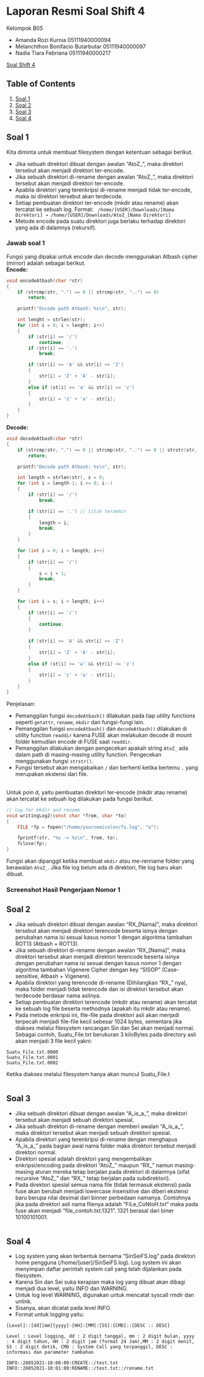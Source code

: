 # Laporan Resmi Soal Shift 4
Kelompok B05
* Amanda Rozi Kurnia 05111940000094
* Melanchthon Bonifacio Butarbutar 05111940000097
* Nadia Tiara Febriana 05111940000217

[Soal Shift 4](https://docs.google.com/document/d/1KlAG2thAMm42so8BZMylw216EETVGu_DAM5PfwJzl5U/edit)

## Table of Contents
1. [Soal 1](#soal1)
2. [Soal 2](#soal2)
3. [Soal 3](#soal3)
4. [Soal 4](#soal4)

<a name="soal1"></a>
## Soal 1
Kita diminta untuk membuat filesystem dengan ketentuan sebagai berikut.
- Jika sebuah direktori dibuat dengan awalan “AtoZ_”, maka direktori tersebut akan menjadi direktori ter-encode.
- Jika sebuah direktori di-rename dengan awalan “AtoZ_”, maka direktori tersebut akan menjadi direktori ter-encode.
- Apabila direktori yang terenkripsi di-rename menjadi tidak ter-encode, maka isi direktori tersebut akan terdecode.
- Setiap pembuatan direktori ter-encode (mkdir atau rename) akan tercatat ke sebuah log. Format: ``` /home/[USER]/Downloads/[Nama Direktori] → /home/[USER]/Downloads/AtoZ_[Nama Direktori]```
- Metode encode pada suatu direktori juga berlaku terhadap direktori yang ada di dalamnya (rekursif).

### Jawab soal 1
Fungsi yang dipakai untuk encode dan decode menggunakan Atbash cipher (mirror) adalah sebagai berikut. <br>
**Encode:**
```C
void encodeAtbash(char *str)
{
    if (strcmp(str, ".") == 0 || strcmp(str, "..") == 0)
        return;

    printf("Encode path Atbash: %s\n", str);

    int lenght = strlen(str);
    for (int i = 0; i < lenght; i++)
    {
        if (str[i] == '/')
            continue;
        if (str[i] == '.')
            break;

        if (str[i] >= 'A' && str[i] <= 'Z')
        {
            str[i] = 'Z' + 'A' - str[i];
        }
        else if (st[i] >= 'a' && str[i] <= 'z')
        {
            str[i] = 'z' + 'a' - str[i];
        }
    }
}
```
**Decode:**
```C
void decodeAtbash(char *str)
{
    if (strcmp(str, ".") == 0 || strcmp(str, "..") == 0 || strstr(str, "/") == NULL)
        return;

    printf("Decode path Atbash: %s\n", str);

    int length = strlen(str), s = 0;
    for (int i = length-1; i >= 0; i--)
    {
        if (str[i] == '/')
            break;

        if (str[i] == '.') // titik terakhir
        {
            length = i;
            break;
        }
    }

    for (int i = 0; i < length; i++)
    {
        if (str[i] == '/')
        {
            s = i + 1;
            break;
        }
    }

    for (int i = s; i < length; i++)
    {
        if (str[i] == '/')
        {
            continue;
        }
        
        if (str[i] >= 'A' && str[i] <= 'Z')
        {
            str[i] = 'Z' + 'A' - str[i];
        }
        else if (st[i] >= 'a' && str[i] <= 'z')
        {
            str[i] = 'z' + 'a' - str[i];
        }
    }
}
```
Penjelasan:
* Pemanggilan fungsi ```decodeAtbash()``` dilakukan pada tiap utility functions seperti ```getattr```, ```rename```, ```mkdir``` dan fungsi-fungi lain. 
* Pemanggilan fungsi ```encodeAtbash()``` dan ```decodeAtbash()``` dilakukan di utility function ```readdir``` karena FUSE akan melakukan decode di mount folder kemudian encode di FUSE saat  ```readdir```. 
* Pemanggilan dilakukan dengan pengecekan apakah string ```AtoZ_``` ada dalam path di masing-masing utility function. Pengecekan menggunakan fungsi ```strstr()```. 
* Fungsi tersebut akan mengabaikan ```/``` dan berhenti ketika bertemu ```.``` yang merupakan ekstensi dari file. <br><br>

Untuk poin d, yaitu pembuatan direktori ter-encode (mkdir atau rename) akan tercatat ke sebuah log dilakukan pada fungsi berikut.
```C
// log for mkdir and rename
void writingLog2(const char *from, char *to)
{
    FILE *fp = fopen("/home/yoursemicolon/fs.log", "a");

    fprintf(str, "%s -> %s\n", from, to);
    fclose(fp);
}
```
Fungsi akan dipanggil ketika membuat ```mkdir``` atau me-renname folder yang berawalan ```AtoZ_```. Jika file log belum ada di direktori, file log baru akan dibuat. 

### Screenshot Hasil Pengerjaan Nomor 1

<a name="soal2"></a>
## Soal 2
- Jika sebuah direktori dibuat dengan awalan “RX_[Nama]”, maka direktori tersebut akan menjadi direktori terencode beserta isinya dengan perubahan nama isi sesuai kasus nomor 1 dengan algoritma tambahan ROT13 (Atbash + ROT13).
- Jika sebuah direktori di-rename dengan awalan “RX_[Nama]”, maka direktori tersebut akan menjadi direktori terencode beserta isinya dengan perubahan nama isi sesuai dengan kasus nomor 1 dengan algoritma tambahan Vigenere Cipher dengan key “SISOP” (Case-sensitive, Atbash + Vigenere).
- Apabila direktori yang terencode di-rename (Dihilangkan “RX_” nya), maka folder menjadi tidak terencode dan isi direktori tersebut akan terdecode berdasar nama aslinya.
- Setiap pembuatan direktori terencode (mkdir atau rename) akan tercatat ke sebuah log file beserta methodnya (apakah itu mkdir atau rename).
- Pada metode enkripsi ini, file-file pada direktori asli akan menjadi terpecah menjadi file-file kecil sebesar 1024 bytes, sementara jika diakses melalui filesystem rancangan Sin dan Sei akan menjadi normal. Sebagai contoh, Suatu_File.txt berukuran 3 kiloBytes pada directory asli akan menjadi 3 file kecil yakni:
```
Suatu_File.txt.0000
Suatu_File.txt.0001
Suatu_File.txt.0002
```
Ketika diakses melalui filesystem hanya akan muncul Suatu_File.t

```
```

<a name="soal3"></a>
## Soal 3
- Jika sebuah direktori dibuat dengan awalan “A_is_a_”, maka direktori tersebut akan menjadi sebuah direktori spesial.
- Jika sebuah direktori di-rename dengan memberi awalan “A_is_a_”, maka direktori tersebut akan menjadi sebuah direktori spesial.
- Apabila direktori yang terenkripsi di-rename dengan menghapus “A_is_a_” pada bagian awal nama folder maka direktori tersebut menjadi direktori normal.
- Direktori spesial adalah direktori yang mengembalikan enkripsi/encoding pada direktori “AtoZ_” maupun “RX_” namun masing-masing aturan mereka tetap berjalan pada direktori di dalamnya (sifat recursive  “AtoZ_” dan “RX_” tetap berjalan pada subdirektori).
- Pada direktori spesial semua nama file (tidak termasuk ekstensi) pada fuse akan berubah menjadi lowercase insensitive dan diberi ekstensi baru berupa nilai desimal dari binner perbedaan namanya.
Contohnya jika pada direktori asli nama filenya adalah “FiLe_CoNtoH.txt” maka pada fuse akan menjadi “file_contoh.txt.1321”. 1321 berasal dari biner 10100101001.

```
```

<a name="soal4"></a>
## Soal 4
- Log system yang akan terbentuk bernama “SinSeiFS.log” pada direktori home pengguna (/home/[user]/SinSeiFS.log). Log system ini akan menyimpan daftar perintah system call yang telah dijalankan pada filesystem.
- Karena Sin dan Sei suka kerapian maka log yang dibuat akan dibagi menjadi dua level, yaitu INFO dan WARNING.
- Untuk log level WARNING, digunakan untuk mencatat syscall rmdir dan unlink.
- Sisanya, akan dicatat pada level INFO.
- Format untuk logging yaitu:
```
[Level]::[dd][mm][yyyy]-[HH]:[MM]:[SS]:[CMD]::[DESC :: DESC]

Level : Level logging, dd : 2 digit tanggal, mm : 2 digit bulan, yyyy : 4 digit tahun, HH : 2 digit jam (format 24 Jam),MM : 2 digit menit, SS : 2 digit detik, CMD : System Call yang terpanggil, DESC : informasi dan parameter tambahan

INFO::28052021-10:00:00:CREATE::/test.txt
INFO::28052021-10:01:00:RENAME::/test.txt::/rename.txt
```

```
```
